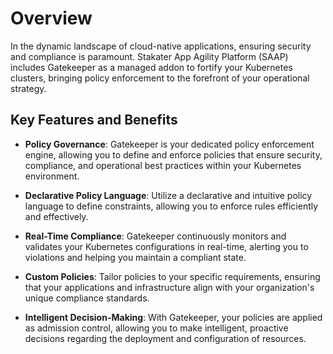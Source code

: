 # Overview

In the dynamic landscape of cloud-native applications, ensuring security and compliance is paramount. Stakater App Agility Platform (SAAP) includes Gatekeeper as a managed addon to fortify your Kubernetes clusters, bringing policy enforcement to the forefront of your operational strategy.

## Key Features and Benefits

- **Policy Governance**: Gatekeeper is your dedicated policy enforcement engine, allowing you to define and enforce policies that ensure security, compliance, and operational best practices within your Kubernetes environment.

- **Declarative Policy Language**: Utilize a declarative and intuitive policy language to define constraints, allowing you to enforce rules efficiently and effectively.

- **Real-Time Compliance**: Gatekeeper continuously monitors and validates your Kubernetes configurations in real-time, alerting you to violations and helping you maintain a compliant state.

- **Custom Policies**: Tailor policies to your specific requirements, ensuring that your applications and infrastructure align with your organization's unique compliance standards.

- **Intelligent Decision-Making**: With Gatekeeper, your policies are applied as admission control, allowing you to make intelligent, proactive decisions regarding the deployment and configuration of resources.
